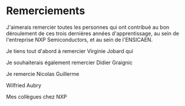 # Remerciements

J'aimerais remercier toutes les personnes qui ont contribué au bon déroulement de ces trois dernières années d'apprentissage, au sein de l'entreprise NXP Semiconductors, et au sein de l'ENSICAEN.

Je tiens tout d'abord à remercier Virginie Jobard qui

Je souhaiterais également remercier Didier Graignic

Je remercie Nicolas Guillerme

Wilfried Aubry

Mes collègues chez NXP
